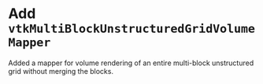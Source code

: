 # Add `vtkMultiBlockUnstructuredGridVolumeMapper`

Added a mapper for volume rendering of an entire multi-block unstructured
grid without merging the blocks.
